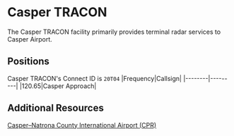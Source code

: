 # Casper TRACON
The Casper TRACON facility primarily provides terminal radar services to Casper Airport.

## Positions
Casper TRACON's Connect ID is ```20T04```
|Frequency|Callsign|
|--------|---------|
|120.65|Casper Approach|

## Additional Resources
[Casper–Natrona County International Airport (CPR)](docs/sops/cpr.md)